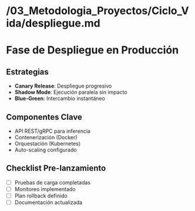 # /03_Metodologia_Proyectos/Ciclo_Vida/despliegue.md
# Fase de Despliegue en Producción

## Estrategias
- **Canary Release**: Despliegue progresivo
- **Shadow Mode**: Ejecución paralela sin impacto
- **Blue-Green**: Intercambio instantáneo

## Componentes Clave
- API REST/gRPC para inferencia
- Contenerización (Docker)
- Orquestación (Kubernetes)
- Auto-scaling configurado

## Checklist Pre-lanzamiento
- [ ] Pruebas de carga completadas
- [ ] Monitoreo implementado
- [ ] Plan rollback definido
- [ ] Documentación actualizada